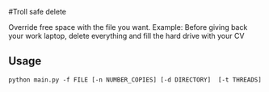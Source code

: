 #Troll safe delete

Override free space with the file you want. Example: Before giving back your work laptop, delete everything and fill the hard drive with your CV 

## Usage

```
python main.py -f FILE [-n NUMBER_COPIES] [-d DIRECTORY]  [-t THREADS]
```